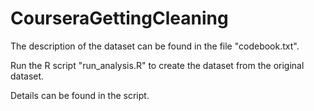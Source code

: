 # CourseraGettingCleaning

The description of the dataset can be found in the file "codebook.txt".

Run the R script "run_analysis.R" to create the dataset from the original dataset.

Details can be found in the script.